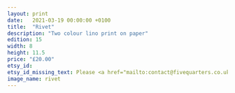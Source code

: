 ```yaml
---
layout: print
date:   2021-03-19 00:00:00 +0100
title:  "Rivet"
description: "Two colour lino print on paper"
edition: 15
width: 8
height: 11.5
price: "£20.00"
etsy_id:
etsy_id_missing_text: Please <a href="mailto:contact@fivequarters.co.uk">contact me</a> if you're interested in buying this print.
image_name: rivet
---
```

